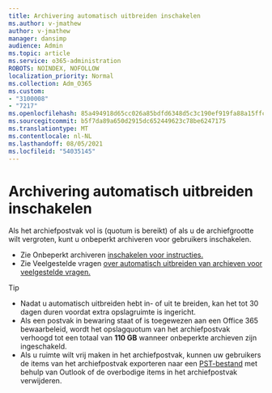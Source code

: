 ```yaml
---
title: Archivering automatisch uitbreiden inschakelen
ms.author: v-jmathew
author: v-jmathew
manager: dansimp
audience: Admin
ms.topic: article
ms.service: o365-administration
ROBOTS: NOINDEX, NOFOLLOW
localization_priority: Normal
ms.collection: Adm_O365
ms.custom:
- "3100008"
- "7217"
ms.openlocfilehash: 85a494918d65cc026a85bdfd6348d5c3c190ef919fa88a15ffcd4e7e790b8737
ms.sourcegitcommit: b5f7da89a650d2915dc652449623c78be6247175
ms.translationtype: MT
ms.contentlocale: nl-NL
ms.lasthandoff: 08/05/2021
ms.locfileid: "54035145"
---
```

# <a name="enable-auto-expanding-archiving"></a>Archivering automatisch uitbreiden inschakelen

Als het archiefpostvak vol is (quotum is bereikt) of als u de archiefgrootte wilt vergroten, kunt u onbeperkt archiveren voor gebruikers inschakelen.

- Zie Onbeperkt archiveren [inschakelen voor instructies.](https://docs.microsoft.com/office365/securitycompliance/enable-unlimited-archiving)
- Zie Veelgestelde vragen [over automatisch uitbreiden van archieven voor veelgestelde vragen.](https://blogs.technet.microsoft.com/exchange/2018/04/09/office-365-auto-expanding-archives-faq/)

> [!TIP]
>
> - Nadat u automatisch uitbreiden hebt in- of uit te breiden, kan het tot 30 dagen duren voordat extra opslagruimte is ingericht.
> - Als een postvak in bewaring staat of is toegewezen aan een Office 365 bewaarbeleid, wordt het opslagquotum van het archiefpostvak verhoogd tot een totaal van **110 GB** wanneer onbeperkte archieven zijn ingeschakeld.
> - Als u ruimte wilt vrij maken in het archiefpostvak, kunnen uw gebruikers de items van het archiefpostvak exporteren naar een [PST-bestand](https://support.office.com/article/Export-or-backup-email-contacts-and-calendar-to-an-Outlook-pst-file-14252b52-3075-4e9b-be4e-ff9ef1068f91) met behulp van Outlook of de overbodige items in het archiefpostvak verwijderen.
